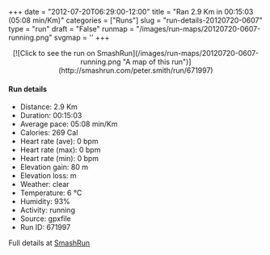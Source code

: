 +++
date = "2012-07-20T06:29:00-12:00"
title = "Ran 2.9 Km in 00:15:03 (05:08 min/Km)"
categories = ["Runs"]
slug = "run-details-20120720-0607"
type = "run"
draft = "False"
runmap = "/images/run-maps/20120720-0607-running.png"
svgmap = '<polyline points="3 60, 11 51, 25 54, 41 33, 48 38, 70 50, 96 57, 100 66, 98 61, 96 58, 88 52, 68 49, 41 33, 35 42, 27 52, 26 54, 11 51, 0 68">'
+++



<!--more-->

<center>
[![Click to see the run on SmashRun](/images/run-maps/20120720-0607-running.png "A map of this run")](http://smashrun.com/peter.smith/run/671997)
</center>

#### Run details

* Distance: 2.9 Km
* Duration: 00:15:03
* Average pace: 05:08 min/Km
* Calories: 269 Cal
* Heart rate (ave): 0 bpm
* Heart rate (max): 0 bpm
* Heart rate (min): 0 bpm
* Elevation gain: 80 m
* Elevation loss:  m
* Weather: clear
* Temperature: 6 &deg;C
* Humidity: 93%
* Activity: running
* Source: gpxfile
* Run ID: 671997

Full details at [SmashRun](http://smashrun.com/peter.smith/run/671997)